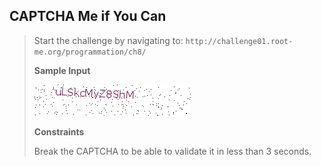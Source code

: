 CAPTCHA Me if You Can
---------------------

> Start the challenge by navigating to:
> `http://challenge01.root-me.org/programmation/ch8/`
>
> **Sample Input**
>
> ![CAPTCHA](./data/example.png)
>
> **Constraints**
>
> Break the CAPTCHA to be able to validate it in less than 3 seconds.
